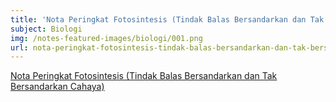 ```yaml
---
title: 'Nota Peringkat Fotosintesis (Tindak Balas Bersandarkan dan Tak Bersandarkan Cahaya)'
subject: Biologi
img: /notes-featured-images/biologi/001.png
url: nota-peringkat-fotosintesis-tindak-balas-bersandarkan-dan-tak-bersandarkan-cahaya
---
```


<a class="open-note" href="/notes/biologi/Nota%20Peringkat%20Fotosintesis%20(Tindak%20Balas%20Bersandarkan%20dan%20Tak%20Bersandarkan%20Cahaya).pdf" target="_blank">Nota Peringkat Fotosintesis (Tindak Balas Bersandarkan dan Tak Bersandarkan Cahaya)</a>